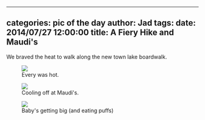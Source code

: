 
---
categories: pic of the day
author: Jad
tags: 
date: 2014/07/27 12:00:00
title: A Fiery Hike and Maudi's 
---
We braved the heat to walk along the new town lake boardwalk.
<figure>
<img src="/img/2014/07/27/img_20140727144013_medium.jpg" />
<figcaption>Every was hot.</figcaption>
</figure>

<figure>
<img src="/img/2014/07/27/img_20140727163755_medium.jpg" />
<figcaption>Cooling off at Maudi's.</figcaption>
</figure>

<figure>
<img src="/img/2014/07/27/img_20140727_164636244_medium.jpg" />
<figcaption>Baby's getting big (and eating puffs)</figcaption>
</figure>
